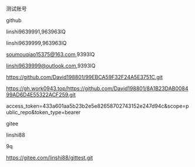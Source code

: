 测试账号



github

linshi9639991,963963lQ

linshi9639999,963963lQ

soumouqiao15375@163.com,9393lQ



linshi9639999@outlook.com,9393lQ

https://github.com/David198801/99EBCA59F32F24A5E3751C.git

https://gh.work0943.top/https://github.com/David198801/8A1B23DAB008499AD6D4E55322ACF259.git





access_token=433a601aa5b23b2e5e82658702743152e247d94c&scope=public_repo&token_type=bearer



gitee

linshi88

9q

https://gitee.com/linshi88/gittest.git